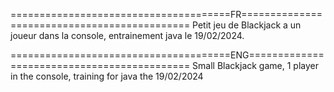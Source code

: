 ======================================FR=============================================
Petit jeu de Blackjack a un joueur dans la console, entrainement java le 19/02/2024.

======================================ENG============================================
Small Blackjack game, 1 player in the console, training for java the 19/02/2024
